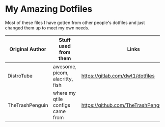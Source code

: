 # My Amazing Dotfiles #
Most of these files I have gotten from other people's dotfiles and just changed them up to meet my own needs. 

Original Author | Stuff used from them | Links
----------------|----------------------|-------
DistroTube | awesome, picom, alacritty, fish | https://gitlab.com/dwt1/dotfiles
TheTrashPenguin | where my qtile configs came from | https://github.com/TheTrashPenguin/Dotfiles
